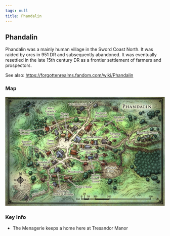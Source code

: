```yaml
---
tags: null
title: Phandalin
---
```


## Phandalin

Phandalin was a mainly human village in the Sword Coast North. It was raided by orcs in 951 DR and subsequently abandoned. It was eventually resettled in the late 15th century DR as a frontier settlement of farmers and prospectors.

See also: <https://forgottenrealms.fandom.com/wiki/Phandalin>

### Map

![Pasted image 20211113155920.png](/images/dnd/location-phandalin.png)

### Key Info

- The Menagerie keeps a home here at Tresandor Manor
